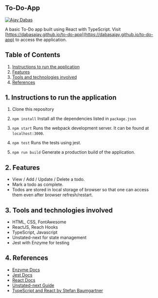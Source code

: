 ## To-Do-App

[![Ajay Dabas](https://img.shields.io/badge/Ajay-Dabas-825ee4.svg)](https://dabasajay.github.io)

A basic To-Do app built using React with TypeScript. Visit [https://dabasajay.github.io/to-do-app](https://dabasajay.github.io/to-do-app) to access the application.

## Table of Contents

1. [Instructions to run the application](#1-instructions-to-run-the-application)
2. [Features](#2-features)
3. [Tools and technologies involved](#3-tools-and-technologies-involved)
4. [References](#4-references)

## 1. Instructions to run the application

1.  Clone this repository

2.  `npm install`
    Install all the dependencies listed in `package.json`

3.  `npm start`
    Runs the webpack development server. It can be found at `localhost:3000`.

4. `npm test`
    Runs the tests using jest.

5. `npm run build`
    Generate a production build of the application.

## 2. Features

- View / Add / Update / Delete a todo.
- Mark a todo as complete.
- Todos are stored in local storage of browser so that one can access them even after browser refresh/restart.

## 3. Tools and technologies involved

- HTML, CSS, FontAwesome
- ReactJS, Reach Hooks
- TypeScript, Javascript
- Unstated-next for state management
- Jest with Enzyme for testing

## 4. References

- [Enzyme Docs](https://enzymejs.github.io/enzyme/docs/api/)
- [Jest Docs](https://jestjs.io/docs/en/expect)
- [React Docs](https://reactjs.org/docs/hooks-intro.html)
- [Unstated-next Guide](https://github.com/jamiebuilds/unstated-next#guide)
- [TypeScript and React by Stefan Baumgartner](https://fettblog.eu/typescript-react/)